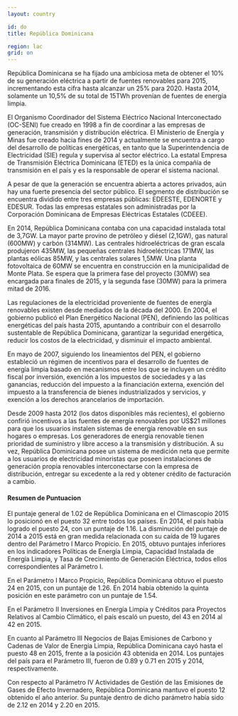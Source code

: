 ```yaml
---
layout: country

id: do
title: República Dominicana

region: lac
grid: on
---
```

República Dominicana se ha fijado una ambiciosa meta de obtener el 10% de su generación eléctrica a partir de fuentes renovables para 2015, incrementando esta cifra hasta alcanzar un 25% para 2020. Hasta 2014, solamente un 10,5% de su total de 15TWh provenían de fuentes de energía limpia.

El Organismo Coordinador del Sistema Eléctrico Nacional Interconectado (OC-SENI) fue creado en 1998 a fin de coordinar a las empresas de generación, transmisión y distribución eléctrica. El Ministerio de Energía y Minas fue creado hacia fines de 2014 y actualmente se encuentra a cargo del desarrollo de políticas energéticas, en tanto que la Superintendencia de Electricidad (SIE) regula y supervisa al sector eléctrico. La estatal Empresa de Transmisión Eléctrica Dominicana (ETED) es la única compañía de transmisión en el país y es la responsable de operar el sistema nacional.

A pesar de que la generación se encuentra abierta a actores privados, aún hay una fuerte presencia del sector público. El segmento de distribución se encuentra dividido entre tres empresas públicas: EDEESTE, EDENORTE y EDESUR. Todas las empresas estatales son administradas por la Corporación Dominicana de Empresas Eléctricas Estatales (CDEEE).  

En 2014, República Dominicana contaba con una capacidad instalada total de 3,7GW. La mayor parte provino de petróleo y diésel (2,1GW), gas natural (600MW) y carbón (314MW). Las centrales hidroeléctricas de gran escala  produjeron 435MW, las pequeñas centrales hidroeléctricas 171MW, las plantas eólicas 85MW, y las centrales solares 1,5MW. Una planta fotovoltaica de 60MW se encuentra en construcción en la municipalidad de Monte Plata. Se espera que la primera fase del proyecto (30MW) sea encargada para finales de 2015, y la segunda fase (30MW) para la primera mitad de 2016.

Las regulaciones de la electricidad proveniente de fuentes de energía renovables existen desde mediados de la década del 2000. En 2004, el gobierno publicó el Plan Energético Nacional (PEN), definiendo las políticas energéticas del país hasta 2015, apuntando a contribuir con el desarrollo sustentable de República Dominicana, garantizar la seguridad energética, reducir los costos de la electricidad, y disminuir el impacto ambiental.

En mayo de 2007, siguiendo los lineamientos del PEN, el gobierno estableció un régimen de incentivos para el desarrollo de fuentes de energía limpia basado en mecanismos entre los que se incluyen un crédito fiscal por inversión, exención a los impuestos de sociedades y a las ganancias, reducción del impuesto a la financiación externa, exención del impuesto a la transferencia de bienes industrializados y servicios, y exención a los derechos arancelarios de importación.

Desde 2009 hasta 2012 (los datos disponibles más recientes), el gobierno confirió incentivos a las fuentes de energía renovables por US$21 millones para que los usuarios instalen sistemas de energía renovable en sus hogares o empresas.
Los generadores de energía renovable tienen prioridad de suministro y libre acceso a la transmisión y distribución. A su vez, República Dominicana posee un sistema de medición neta que permite a los usuarios de electricidad minoristas que poseen instalaciones de generación propia renovables interconectarse con la empresa de distribución, entregar su excedente a la red y obtener crédito de facturación a cambio.

#### Resumen de Puntuacion

El puntaje general de 1.02 de República Dominicana en el Climascopio 2015 lo posicionó en el puesto 32 entre todos los países. En 2014, el país había logrado el puesto 24, con un puntaje de 1.16.
La disminución del puntaje de 2014 a 2015 está en gran medida relacionada con su caída de 19 lugares dentro del Parámetro I Marco Propicio. En 2015, obtuvo puntajes inferiores en los indicadores Políticas de Energía Limpia, Capacidad Instalada de Energía Limpia, y Tasa de Crecimiento de Generación Eléctrica, todos ellos correspondientes al Parámetro I.

En el Parámetro I Marco Propicio, República Dominicana obtuvo el puesto 24 en 2015, con un puntaje de 1.26. En 2014 había obtenido la quinta posición en este parámetro con un puntaje de 1.54. 

En el Parámetro II Inversiones en Energía Limpia y Créditos para Proyectos Relativos al Cambio Climático, el país escaló un puesto, del 43 en 2014 al 42 en 2015.

En cuanto al Parámetro III Negocios de Bajas Emisiones de Carbono y Cadenas de Valor de Energía Limpia, República Dominicana cayó hasta el puesto 48 en 2015, frente a la posición 43 obtenida en 2014. Los puntajes del país para el Parámetro III, fueron de 0.89 y 0.71 en 2015 y 2014, respectivamente. 

Con respecto al Parámetro IV Actividades de Gestión de las Emisiones de Gases de Efecto Invernadero, República Dominicana  mantuvo el puesto 12 obtenido el año anterior. Su puntaje dentro de dicho parámetro había sido de 2.12 en 2014 y 2.20 en 2015.


